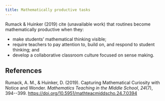 ```yaml
---
title: Mathematically productive tasks
---
```

Rumack & Huinker (2019) cite (unavailable work) that routines become mathematically productive when they:

- make students’ mathematical thinking visible; 
- require teachers to pay attention to, build on, and respond to student thinking; and 
- develop a collaborative classroom culture focused on sense making.

## References

Rumack, A. M., & Huinker, D. (2019). Capturing Mathematical Curiosity with Notice and Wonder. *Mathematics Teaching in the Middle School*, *24*(7), 394--399. <https://doi.org/10.5951/mathteacmiddscho.24.7.0394>